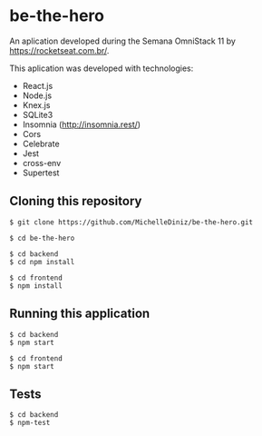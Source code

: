 # be-the-hero

An aplication developed during the Semana OmniStack 11 by https://rocketseat.com.br/.

This aplication was developed with technologies:
- React.js
- Node.js
- Knex.js
- SQLite3
- Insomnia (http://insomnia.rest/)
- Cors
- Celebrate
- Jest
- cross-env
- Supertest

## Cloning this repository

```
$ git clone https://github.com/MichelleDiniz/be-the-hero.git

$ cd be-the-hero

$ cd backend
$ cd npm install

$ cd frontend
$ npm install

```

## Running this application

```
$ cd backend
$ npm start

$ cd frontend
$ npm start
```

## Tests

```
$ cd backend
$ npm-test
```

